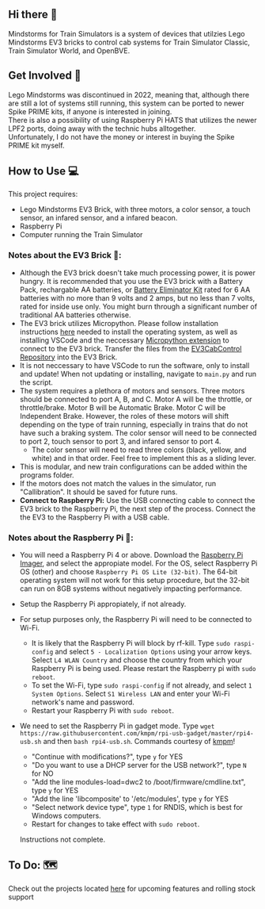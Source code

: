 ## Hi there 👋

Mindstorms for Train Simulators is a system of devices that utilzies Lego Mindstorms EV3 bricks to control cab systems for Train Simulator Classic, Train Simulator World, and OpenBVE.

## Get Involved 🌈

Lego Mindstorms was discontinued in 2022, meaning that, although there are still a lot of systems still running, this system can be ported to newer Spike PRIME kits, if anyone is interested in joining.  
There is also a possibility of using Raspberry Pi HATS that utilizes the newer LPF2 ports, doing away with the technic hubs alltogether.  
Unfortunately, I do not have the money or interest in buying the Spike PRIME kit myself.

## How to Use 💻

This project requires:
* Lego Mindstorms EV3 Brick, with three motors, a color sensor, a touch sensor, an infared sensor, and a infared beacon.
* Raspberry Pi
* Computer running the Train Simulator

### Notes about the EV3 Brick 🧱:
* Although the EV3 brick doesn't take much processing power, it is power hungry. It is recommended that you use the EV3 brick with a Battery Pack, rechargable AA batteries, or [Battery Eliminator Kit](https://www.batteryeliminatorkits.com/product-p/6aa-eliminator-kit.htm) rated for 6 AA batteries with no more than 9 volts and 2 amps, but no less than 7 volts, rated for inside use only. You might burn through a significant number of traditional AA batteries otherwise.
* The EV3 brick utilizes Micropython. Please follow installation instructions [here](https://education.lego.com/en-us/product-resources/mindstorms-ev3/teacher-resources/python-for-ev3/) needed to install the operating system, as well as installing VSCode and the neccessary [Micropython extension](https://marketplace.visualstudio.com/items?itemName=lego-education.ev3-micropython) to connect to the EV3 brick. Transfer the files from the [EV3CabControl Repository](https://github.com/Mindstorms-for-Train-Simulators/EV3CabControl) into the EV3 Brick.
 * It is not neccessary to have VSCode to run the software, only to install and update! When not updating or installing, navigate to ``main.py`` and run the script.
* The system requires a plethora of motors and sensors. Three motors should be connected to port A, B, and C. Motor A will be the throttle, or throttle/brake. Motor B will be Automatic Brake. Motor C will be Independent Brake. However, the roles of these motors will shift depending on the type of train running, especially in trains that do not have such a braking system. The color sensor will need to be connected to port 2, touch sensor to port 3, and infared sensor to port 4.
  * The color sensor will need to read three colors (black, yellow, and white) and in that order. Feel free to implement this as a sliding lever.
* This is modular, and new train configurations can be added within the programs folder.
* If the motors does not match the values in the simulator, run "Callibration". It should be saved for future runs.
* **Connect to Raspberry Pi:** Use the USB connecting cable to connect the EV3 brick to the Raspberry Pi, the next step of the process. Connect the the EV3 to the Raspberry Pi with a USB cable.

### Notes about the Raspberry Pi 🥧:
* You will need a Raspberry Pi 4 or above. Download the [Raspberry Pi Imager](https://www.raspberrypi.com/software/), and select the appropiate model. For the OS, select Raspberry Pi OS (other) and choose ``Raspberry Pi OS Lite (32-bit)``. The 64-bit operating system will not work for this setup procedure, but the 32-bit can run on 8GB systems without negatively impacting performance.
* Setup the Raspberry Pi appropiately, if not already.
* For setup purposes only, the Raspberry Pi will need to be connected to Wi-Fi.
  * It is likely that the Raspberry Pi will block by rf-kill. Type ``sudo raspi-config`` and select ``5 - Localization Options`` using your arrow keys. Select ``L4 WLAN Country`` and choose the country from which your Raspberry Pi is being used. Please restart the Raspberry pi with ``sudo reboot``.
  * To set the Wi-Fi, type ``sudo raspi-config`` if not already, and select ``1 System Options``. Select ``S1 Wireless LAN`` and enter your Wi-Fi network's name and password.
  * Restart your Raspberry Pi with ``sudo reboot``.
* We need to set the Raspberry Pi in gadget mode. Type ``wget https://raw.githubusercontent.com/kmpm/rpi-usb-gadget/master/rpi4-usb.sh`` and then ``bash rpi4-usb.sh``. Commands courtesy of [kmpm](https://github.com/kmpm/rpi-usb-gadget)!
  * "Continue with modifications?", type ``y`` for YES
  * "Do you want to use a DHCP server for the USB network?", type ``N`` for NO
  * "Add the line modules-load=dwc2 to /boot/firmware/cmdline.txt", type ``y`` for YES
  * "Add the line 'libcomposite' to '/etc/modules', type ``y`` for YES
  * "Select network device type", type ``1`` for RNDIS, which is best for Windows computers.
  * Restart for changes to take effect with ``sudo reboot``.

  Instructions not complete.

## To Do: 🗺️
Check out the projects located [here](https://github.com/orgs/Mindstorms-for-Train-Simulators/projects) for upcoming features and rolling stock support
